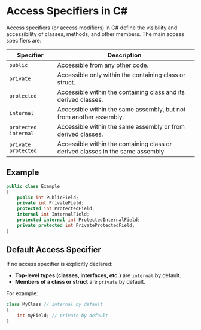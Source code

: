 # Access Specifiers in C#

Access specifiers (or access modifiers) in C# define the visibility and accessibility of classes, methods, and other members. The main access specifiers are:

| Specifier    | Description                                                                 |
|--------------|-----------------------------------------------------------------------------|
| `public`     | Accessible from any other code.                                              |
| `private`    | Accessible only within the containing class or struct.                       |
| `protected`  | Accessible within the containing class and its derived classes.              |
| `internal`   | Accessible within the same assembly, but not from another assembly.          |
| `protected internal` | Accessible within the same assembly or from derived classes.         |
| `private protected`  | Accessible within the containing class or derived classes in the same assembly. |

## Example

```csharp
public class Example
{
    public int PublicField;
    private int PrivateField;
    protected int ProtectedField;
    internal int InternalField;
    protected internal int ProtectedInternalField;
    private protected int PrivateProtectedField;
}
```

## Default Access Specifier

If no access specifier is explicitly declared:

- **Top-level types (classes, interfaces, etc.)** are `internal` by default.
- **Members of a class or struct** are `private` by default.

For example:

```csharp
class MyClass // internal by default
{
    int myField; // private by default
}
```